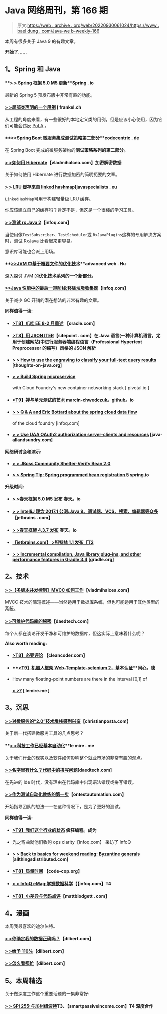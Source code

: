 # Java 网络周刊，第 166 期

> 原文:[https://web . archive . org/web/20220930061024/https://www . bael dung . com/Java-we b-weekly-166](https://web.archive.org/web/20220930061024/https://www.baeldung.com/java-web-weekly-166)

本周有很多关于 Java 9 的有趣文章。

**开始了……**

## **1。Spring 和 Java**

#### **[> > Spring 框架 5.0 M5 更新](https://web.archive.org/web/20201112024542/https://spring.io/blog/2017/02/23/spring-framework-5-0-m5-update)**Spring . io

最新的 Spring 5 预发布版中非常有趣的功能。

#### **[> >局部类声明的一个用例](https://web.archive.org/web/20201112024542/https://blog.frankel.ch/use-case-for-local-class-declaration/#gsc.tab=0)** [ frankel.ch

从工程的角度来看，有一些很好的本地定义类的用例，但是应该小心使用，因为它们可能会违反 [PoLA](https://web.archive.org/web/20201112024542/https://en.wikipedia.org/wiki/Principle_of_least_astonishment) 。

#### **[>>Spring Boot 微服务集成测试策略第二部分](https://web.archive.org/web/20201112024542/https://blog.codecentric.de/en/2017/02/integration-testing-strategies-spring-boot-microservices-part-2/)**codecentric . de

在 Spring Boot 完成的微服务架构的**测试策略系列的第二部分。**

#### **[> >如何用 Hibernate](https://web.archive.org/web/20201112024542/https://vladmihalcea.com/2017/02/24/how-to-encrypt-and-decrypt-data-with-hibernate/)**【vladmihalcea.com】加密解密数据

关于如何使用 Hibernate 进行数据加密的简明扼要的文章。

#### **[> > LRU 缓存来自 linked hashmap](https://web.archive.org/web/20201112024542/http://www.javaspecialists.eu/archive/Issue246.html)**[javaspecialists . eu

`LinkedHashMap`可用于构建轻量级 LRU 缓存。

你应该建立自己的缓存吗？肯定不是，但这是一个很棒的学习工具。

#### **[> >测试 rx Java 2](https://web.archive.org/web/20201112024542/https://www.infoq.com/articles/Testing-RxJava2?utm_campaign=infoq_content&utm_source=infoq&utm_medium=feed&utm_term=Java)**【infoq.com】

当使用像`TestSubscriber`、`TestScheduler`或 `RxJavaPlugins`这样的专用解决方案时，测试 RxJava 比看起来更容易。

意识库可能也会派上用场。

#### **[>>JVM 中基于概要文件的优化技术](https://web.archive.org/web/20201112024542/https://advancedweb.hu/2017/03/01/jvm_optimistic_optimizations/)**advanced web . Hu

深入探讨 JVM 的**优化技术系列的一个新部分。**

#### **[>>Java 性能中的最后一道防线:移除垃圾收集器](https://web.archive.org/web/20201112024542/https://www.infoq.com/news/2017/03/java-epsilon-gc?utm_campaign=infoq_content&utm_source=infoq&utm_medium=feed&utm_term=Java)**【infoq.com】

关于减少 GC 开销的潜在想法的非常有趣的文章。

**同样值得一读:**

*   #### **[>T8】爪哇 EE 8-2 月重述](https://web.archive.org/web/20201112024542/https://blogs.oracle.com/theaquarium/java-ee-8-february-recap)** 【oracle.com】

*   #### **[>T8】用 JSON ITER](https://web.archive.org/web/20201112024542/https://www.sitepoint.com/php-style-json-parsing-in-java-with-jsoniter/)**【sitepoint . com】在 Java 语言(一种计算机语言，尤用于创建网站)中进行服务器端编程语言（Professional Hypertext Preprocessor 的缩写）风格的 JSON 解析

*   #### **[> > How to use the engraving to classify your full-text query results](https://web.archive.org/web/20201112024542/http://www.thoughts-on-java.org/use-facets-categorize-fulltextquery-results/)** [thoughts-on-java.org]

*   #### [**> > Build Spring microservice**](https://web.archive.org/web/20201112024542/https://content.pivotal.io/blog/building-spring-microservices-with-cloud-foundrys-new-container-networking-stack)

    with Cloud Foundry's new container networking stack [ pivotal.io ]
*   #### **[>T9】禅与单元测试的艺术](https://web.archive.org/web/20201112024542/https://marcin-chwedczuk.github.io/zen-and-the-art-of-unit-testing)** marcin-chwedczuk。github。io

*   #### **[> > Q & A and Eric Bottard about the spring cloud data flow](https://web.archive.org/web/20201112024542/https://www.infoq.com/news/2017/02/scdf-for-cloudfoundry?utm_campaign=infoq_content&utm_source=infoq&utm_medium=feed&utm_term=Java)**

    of the cloud foundry [infoq.com]
*   #### **[> > Use UAA OAuth2 authorization server-clients and resources](https://web.archive.org/web/20201112024542/http://www.java-allandsundry.com/2017/02/using-uaa-oauth2-authorization-server.html)** [java-allandsundry.com]

**网络研讨会和演示:**

*   #### **[> > JBoss Community Shelter-Verify Bean 2.0](https://web.archive.org/web/20201112024542/http://in.relation.to/2017/02/22/validating-beans/)**

*   #### **[> > Spring Tip: Spring programmed bean registration 5](https://web.archive.org/web/20201112024542/https://spring.io/blog/2017/03/01/spring-tips-programmatic-bean-registration-in-spring-5)** spring.io

**升级时间:**

*   #### **[> >春天框架 5.0 M5 发布](https://web.archive.org/web/20201112024542/https://spring.io/blog/2017/02/23/spring-framework-5-0-m5-released)** 春天。io

*   #### [**> > IntelliJ 理念 2017.1 公测:Java 9、调试器、VCS、搜索、编辑器等众多**](https://web.archive.org/web/20201112024542/https://blog.jetbrains.com/idea/2017/02/intellij-idea-2017-1-public-preview-java-9-debugger-vcs-search-editor-and-many-more/)【jetbrains . com】

*   #### **[> >春天框架 4.3.7 发布](https://web.archive.org/web/20201112024542/https://spring.io/blog/2017/03/01/spring-framework-4-3-7-released)** 春天。io

*   #### [【jetbrains.com】 >科特林 1.1 发布【T2](https://web.archive.org/web/20201112024542/https://blog.jetbrains.com/kotlin/2017/03/kotlin-1-1/)

*   #### **[> > Incremental compilation, Java library plug-ins, and other performance features in Gradle 3.4](https://web.archive.org/web/20201112024542/https://blog.gradle.org/incremental-compiler-avoidance)** [gradle.org]

## **2。技术**

#### **[> >【多版本并发控制】MVCC 如何工作](https://web.archive.org/web/20201112024542/https://vladmihalcea.com/2017/03/01/how-does-mvcc-multi-version-concurrency-control-work/)**【vladmihalcea.com】

MVCC 技术的简短概述——当然适用于数据库系统，但也可能适用于其他类型的系统。

#### **[> >可维护代码库的秘密](https://web.archive.org/web/20201112024542/http://www.daedtech.com/secrets-maintainable-codebases/)**【daedtech.com】

每个人都在谈论开发干净和可维护的数据库，但这实际上意味着什么呢？

**Also worth reading:**

*   #### **[>T8】必要评论](https://web.archive.org/web/20201112024542/http://blog.cleancoder.com/uncle-bob/2017/02/23/NecessaryComments.html)** 【cleancoder.com】

*   #### **[>T9】机器人框架 Web-Template-selenium 2，基本认证](https://web.archive.org/web/20201112024542/https://blog.codecentric.de/en/2017/02/robot-framework-web-template-selenium2-phantomjs-basic-authentification/)**同心。德

*   How many floating-point numbers are there in the interval [0,1] of

    #### **[> >?](https://web.archive.org/web/20201112024542/http://lemire.me/blog/2017/02/28/how-many-floating-point-numbers-are-in-the-interval-01/)** [ lemire.me ]

## **3。沉思**

#### **[> >对微服务的“2.0”技术堆栈感到兴奋](https://web.archive.org/web/20201112024542/http://blog.christianposta.com/microservices/microservices-2-0/)**【christianposta.com】

关于新一代搭建微服务工具的几点思考？

#### **[> >科技工作已经基本自动化](https://web.archive.org/web/20201112024542/http://lemire.me/blog/2017/02/24/tech-jobs-are-already-largely-automated/)**le mire . me

关于我们行业的现实以及软件如何影响整个就业市场的非常有趣的观点。

#### **[> >名字里有什么？代码中的拼写问题](https://web.archive.org/web/20201112024542/http://www.daedtech.com/whats-name-spelling-matters-code/)**[daedtech.com]

在先进的 ide 时代，没有理由在代码库中出现语法错误或拼写错误。

#### **[> >作为测试自动化教练的第一步](https://web.archive.org/web/20201112024542/http://www.ontestautomation.com/first-steps-as-a-test-automation-coach/)**【ontestautomation.com】

开始指导团队的想法——在这种情况下，是为了更好的测试。

**同样值得一读:**

*   #### **[>T9】我们这个行业的状态](https://web.archive.org/web/20201112024542/https://www.insaneprogramming.be/article/2017/02/23/state-of-our-industry/)** 疯狂编程。成为

*   光之弯曲就他们收购 ops clarity【infoq.com】 采访了 InfoQ
*   #### **[> > Back to basics for weekend reading: Byzantine generals](https://web.archive.org/web/20201112024542/http://www.allthingsdistributed.com/2017/02/byzantine-generals.html)** [allthingsdistributed.com]

*   #### **[>T8】质量时间](https://web.archive.org/web/20201112024542/http://blog.code-cop.org/2017/02/time-for-quality.html)** 【code-cop.org】

*   #### **[> > InfoQ eMag:掌握数据科学](https://web.archive.org/web/20201112024542/https://www.infoq.com/minibooks/emag-handle-data-science?utm_campaign=infoq_content&utm_source=infoq&utm_medium=feed&utm_term=Java)【【infoq.com】T4**

*   #### **[>T8】小差异与代码点评](https://web.archive.org/web/20201112024542/http://www.mattblodgett.com/2017/02/small-diffs-and-code-reviews.html)**【mattblodgett . com】

## **4。漫画**

本周我最喜欢的迪尔伯特。

#### **[> >你确定我的数据正确吗？](https://web.archive.org/web/20201112024542/http://dilbert.com/strip/2014-05-07)**【dilbert.com】

#### **[> >给予 110%](https://web.archive.org/web/20201112024542/http://dilbert.com/strip/2014-05-05)**【dilbert.com】

#### **[> >怎么看都忙](https://web.archive.org/web/20201112024542/http://dilbert.com/strip/2014-05-06)**【dilbert.com】

## **5。本周精选**

关于做深度工作这个重要话题的一集非常好:

#### **[> > SPI 255:与加州纽波特](https://web.archive.org/web/20201112024542/https://www.smartpassiveincome.com/podcasts/deep-work-with-cal-newport/)T3、【smartpassiveincome.com】T4 深度合作**